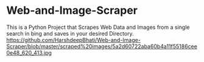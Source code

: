# Web-and-Image-Scraper
This is a Python Project that Scrapes Web Data and
Images from a single search in bing and saves in your desired Directory.
https://github.com/HarshdeepBhati/Web-and-Image-Scraper/blob/master/scraped%20images/5a2d60722aba60b4a11f55186cee0e48_620_413.jpg
